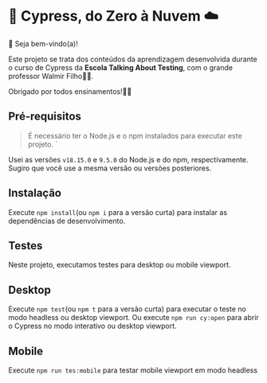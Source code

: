 # 🌲 Cypress, do Zero à Nuvem ☁️

👋 Seja bem-vindo(a)!

Este projeto se trata dos conteúdos da aprendizagem desenvolvida durante o curso de Cypress da **Escola Talking About Testing**, com o grande professor Walmir Filho👨‍🏫. 
<p>Obrigado por todos ensinamentos!👏👏

## Pré-requisitos
> É necessário ter o Node.js e o npm instalados para executar este projeto. ´

Usei as versões `v18.15.0` e ``9.5.0`` do Node.js e do npm, respectivamente. Sugiro que você use a mesma versão ou versões posteriores.

## Instalação
Execute `npm install`(ou `npm i` para a versão curta) para instalar as dependências de desenvolvimento.

## Testes
Neste projeto, executamos testes para desktop ou mobile viewport.

## Desktop
Execute `npm test`(ou `npm t` para a versão curta) para executar o teste no modo headless ou desktop viewport.
Ou execute `npm run cy:open` para abrir o Cypress no modo interativo ou desktop viewport.

## Mobile
Execute `npm run tes:mobile` para testar mobile viewport em modo headless 

